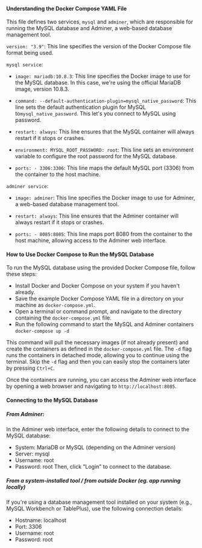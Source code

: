 #### Understanding the Docker Compose YAML File

This file defines two services, `mysql` and `adminer`, which are responsible for running the MySQL database and Adminer, a web-based database management tool.

`version: "3.9"`: This line specifies the version of the Docker Compose file format being used.

`mysql service`:

- `image: mariadb:10.8.3`: This line specifies the Docker image to use for the MySQL database. In this case, we're using the official MariaDB image, version 10.8.3.
  
- `command: --default-authentication-plugin=mysql_native_password`: This line sets the default authentication plugin for MySQL to`mysql_native_password`. This let's you connect to MySQL using password.
  
- `restart: always`: This line ensures that the MySQL container will always restart if it stops or crashes.
  
- `environment: MYSQL_ROOT_PASSWORD: root`: This line sets an environment variable to configure the root password for the MySQL database.
  
- `ports: - 3306:3306`: This line maps the default MySQL port (3306) from the container to the host machine.

  
`adminer service`:

- `image: adminer`: This line specifies the Docker image to use for Adminer, a web-based database management tool.
  
- `restart: always`: This line ensures that the Adminer container will always restart if it stops or crashes.
  
- `ports: - 8085:8085`: This line maps port 8080 from the container to the host machine, allowing access to the Adminer web interface.
  

#### How to Use Docker Compose to Run the MySQL Database
To run the MySQL database using the provided Docker Compose file, follow these steps:

- Install Docker and Docker Compose on your system if you haven't already.
- Save the example Docker Compose YAML file in a directory on your machine as `docker-compose.yml`.
- Open a terminal or command prompt, and navigate to the directory containing the `docker-compose.yml` file.
- Run the following command to start the MySQL and Adminer containers `docker-compose up -d`

This command will pull the necessary images (if not already present) and create the containers as defined in the `docker-compose.yml` file. 
The `-d` flag runs the containers in detached mode, allowing you to continue using the terminal. Skip the `-d` flag and then you can easily stop the containers later by pressing `Ctrl+C`.

Once the containers are running, you can access the Adminer web interface by opening a web browser and navigating to `http://localhost:8085`.


#### Connecting to the MySQL Database
##### From Adminer:

In the Adminer web interface, enter the following details to connect to the MySQL database:

- System: MariaDB or MySQL (depending on the Adminer version)
- Server: mysql
- Username: root
- Password: root
Then, click "Login" to connect to the database.

##### From a system-installed tool / from outside Docker (eg. app running locally)

If you're using a database management tool installed on your system (e.g., MySQL Workbench or TablePlus), use the following connection details:

- Hostname: localhost
- Port: 3306
- Username: root
- Password: root


